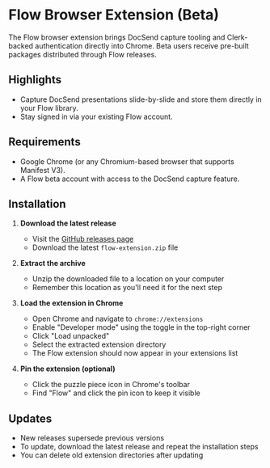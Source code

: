 # Flow Browser Extension (Beta)

The Flow browser extension brings DocSend capture tooling and Clerk-backed authentication directly into Chrome. Beta users receive pre-built packages distributed through Flow releases.

## Highlights

- Capture DocSend presentations slide-by-slide and store them directly in your Flow library.
- Stay signed in via your existing Flow account.


## Requirements

- Google Chrome (or any Chromium-based browser that supports Manifest V3).
- A Flow beta account with access to the DocSend capture feature.

## Installation

1. **Download the latest release**
   - Visit the [GitHub releases page](https://github.com/emergentlabs/flow-extension/releases)
   - Download the latest `flow-extension.zip` file

2. **Extract the archive**
   - Unzip the downloaded file to a location on your computer
   - Remember this location as you'll need it for the next step

3. **Load the extension in Chrome**
   - Open Chrome and navigate to `chrome://extensions`
   - Enable "Developer mode" using the toggle in the top-right corner
   - Click "Load unpacked"
   - Select the extracted extension directory
   - The Flow extension should now appear in your extensions list

4. **Pin the extension (optional)**
   - Click the puzzle piece icon in Chrome's toolbar
   - Find "Flow" and click the pin icon to keep it visible

## Updates

- New releases supersede previous versions
- To update, download the latest release and repeat the installation steps
- You can delete old extension directories after updating
